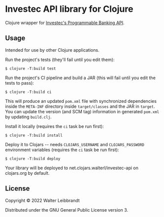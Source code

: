 # Investec API library for Clojure

Clojure wrapper for [Investec's Programmable Banking API](https://developer.investec.com/programmable-banking/).

## Usage

Intended for use by other Clojure applications.

Run the project's tests (they'll fail until you edit them):

    $ clojure -T:build test

Run the project's CI pipeline and build a JAR (this will fail until you edit the tests to pass):

    $ clojure -T:build ci

This will produce an updated `pom.xml` file with synchronized dependencies inside the `META-INF`
directory inside `target/classes` and the JAR in `target`. You can update the version (and SCM tag)
information in generated `pom.xml` by updating `build.clj`.

Install it locally (requires the `ci` task be run first):

    $ clojure -T:build install

Deploy it to Clojars -- needs `CLOJARS_USERNAME` and `CLOJARS_PASSWORD` environment
variables (requires the `ci` task be run first):

    $ clojure -T:build deploy

Your library will be deployed to net.clojars.walterl/investec-api on clojars.org by default.

## License

Copyright © 2022 Walter Leibbrandt

Distributed under the GNU General Public License version 3.
